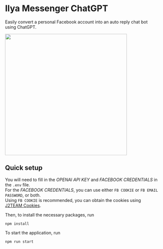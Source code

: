 # Ilya Messenger ChatGPT
Easily convert a personal Facebook account into an auto reply chat bot using ChatGPT.

<p align="left" width="100%">
    <img width="400px" src="https://user-images.githubusercontent.com/16509521/232497451-9baab52c-749d-4e5c-b50e-b62147c13dbe.png"> 
</p>

## Quick setup
You will need to fill in the *OPENAI API KEY* and *FACEBOOK CREDENTIALS* in the `.env` file.<br />
For the *FACEBOOK CREDENTIALS*, you can use either `FB COOKIE` or `FB EMAIL PASSWORD`, or both.<br />
Using `FB COOKIE` is recommended, you can obtain the cookies using [J2TEAM Cookies](https://chrome.google.com/webstore/detail/j2team-cookies/okpidcojinmlaakglciglbpcpajaibco).

Then, to install the necessary packages, run 
```
npm install
```
To start the application, run
```
npm run start
```
